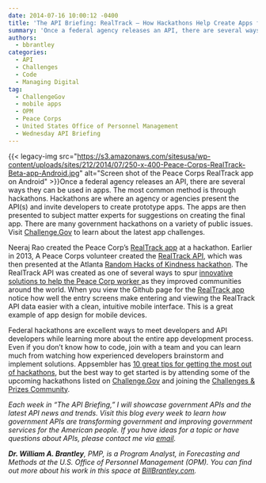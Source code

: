 ```yaml
---
date: 2014-07-16 10:00:12 -0400
title: 'The API Briefing: RealTrack – How Hackathons Help Create Apps from APIs'
summary: 'Once a federal agency releases an API, there are several ways they can be used in apps. The most common method is through hackathons. Hackathons are where an agency or agencies present the API(s) and invite developers to create prototype apps. The apps'
authors:
  - bbrantley
categories:
  - API
  - Challenges
  - Code
  - Managing Digital
tag:
  - ChallengeGov
  - mobile apps
  - OPM
  - Peace Corps
  - United States Office of Personnel Management
  - Wednesday API Briefing
---
```


{{< legacy-img src="https://s3.amazonaws.com/sitesusa/wp-content/uploads/sites/212/2014/07/250-x-400-Peace-Corps-RealTrack-Beta-app-Android.jpg" alt="Screen shot of the Peace Corps RealTrack app on Android" >}}Once a federal agency releases an API, there are several ways they can be used in apps. The most common method is through hackathons. Hackathons are where an agency or agencies present the API(s) and invite developers to create prototype apps. The apps are then presented to subject matter experts for suggestions on creating the final app. There are many government hackathons on a variety of public issues. Visit <a href="https://challenge.gov/" target="_blank">Challenge.Gov</a> to learn about the latest app challenges.

Neeraj Rao created the Peace Corp’s <a href="https://github.com/PeaceCorps/realtrack-android" target="_blank">RealTrack app</a> at a hackathon. Earlier in 2013, A Peace Corps volunteer created the <a href="https://github.com/PeaceCorps/realtrack-indicators-api" target="_blank">RealTrack API</a>, which was then presented at the Atlanta <a href="http://www.rhok.org/" target="_blank">Random Hacks of Kindness hackathon</a>. The RealTrack API was created as one of several ways to spur <a href="http://www.peacecorpsconnect.org/2014/02/national-peace-corps-association-facilitates-google-tablet-donation-to-departing-peace-corps-trainees/" target="_blank">innovative solutions to help the Peace Corp worker </a>as they improved communities around the world. When you view the Github page for the <a href="https://github.com/PeaceCorps/realtrack-android" target="_blank">RealTrack app</a> notice how well the entry screens make entering and viewing the RealTrack API data easier with a clean, intuitive mobile interface. This is a great example of app design for mobile devices.

Federal hackathons are excellent ways to meet developers and API developers while learning more about the entire app development process. Even if you don’t know how to code, join with a team and you can learn much from watching how experienced developers brainstorm and implement solutions. Appsembler has <a href="http://appsembler.com/blog/10-tips-for-hackathon-success/" target="_blank">10 great tips for getting the most out of hackathons</a>, but the best way to get started is by attending some of the upcoming hackathons listed on <a href="https://challenge.gov/" target="_blank">Challenge.Gov</a> and joining the [Challenges & Prizes Community](https://www.WHATEVER/communities/challenges-prizes-community/).

_Each week in “The API Briefing,” I will showcase government APIs and the latest API news and trends. Visit this blog every week to learn how government APIs are transforming government and improving government services for the American people. If you have ideas for a topic or have questions about APIs, please contact me via_ [_email_](mailto:%20William.Brantley@opm.gov)_._

**_Dr. William A. Brantley_**_, PMP, is a Program Analyst, in Forecasting and Methods at the U.S. Office of Personnel Management (OPM). You can find out more about his work in this space at_ [_BillBrantley.com_](http://billbrantley.com/)_._